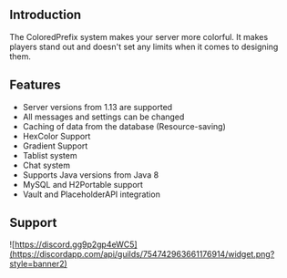 ## Introduction

The ColoredPrefix system makes your server more colorful. It makes players stand out and doesn't set any limits when it
comes to designing them.

## Features

+ Server versions from 1.13 are supported
+ All messages and settings can be changed
+ Caching of data from the database (Resource-saving)
+ HexColor Support
+ Gradient Support
+ Tablist system
+ Chat system
+ Supports Java versions from Java 8
+ MySQL and H2Portable support
+ Vault and PlaceholderAPI integration

## Support

![https://discord.gg9p2gp4eWC5](https://discordapp.com/api/guilds/754742963661176914/widget.png?style=banner2)
